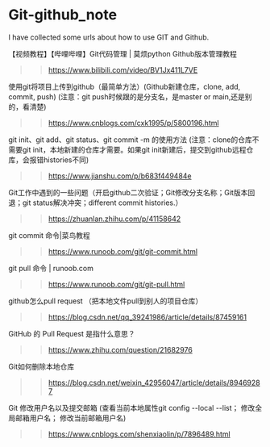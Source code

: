 # Git-github_note
I have collected some urls about how to use GIT and Github.

【视频教程】【哔哩哔哩】Git代码管理 | 莫烦python Github版本管理教程
>>https://www.bilibili.com/video/BV1Jx411L7VE

使用git将项目上传到github（最简单方法）(Github新建仓库，clone, add, commit, push)
(注意：git push时候跟的是分支名，是master or main,还是别的，看清楚)
>>https://www.cnblogs.com/cxk1995/p/5800196.html

git init、git add、git status、git commit -m 的使用方法
(注意：clone的仓库不需要git init，本地新建的仓库才需要。如果git init新建后，提交到github远程仓库，会报错histories不同)
>>https://www.jianshu.com/p/b683f449484e

Git工作中遇到的一些问题（开启github二次验证；Git修改分支名称；Git版本回退；git status解决冲突；different commit histories.）
>>https://zhuanlan.zhihu.com/p/41158642

git commit 命令|菜鸟教程
>>https://www.runoob.com/git/git-commit.html

git pull 命令 | runoob.com
>>https://www.runoob.com/git/git-pull.html

github怎么pull request
（把本地文件pull到别人的项目仓库）
>>https://blog.csdn.net/qq_39241986/article/details/87459161

GitHub 的 Pull Request 是指什么意思？
>>https://www.zhihu.com/question/21682976

Git如何删除本地仓库
>>https://blog.csdn.net/weixin_42956047/article/details/89469287

Git 修改用户名以及提交邮箱
(查看当前本地属性git config --local --list； 修改全局邮箱用户名； 修改当前邮箱用户名)
>>https://www.cnblogs.com/shenxiaolin/p/7896489.html
